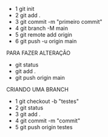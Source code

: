 - 1 git init
- 2 git add .
- 3 git commit -m "primeiro commit"
- 4 git branch -M main
- 5 git remote add origin <link>
- 6 git push -u origin main

PARA FAZER ALTERAÇÃO

- git status
- git add .
- git push origin main

CRIANDO UMA BRANCH

- 1 git checkout -b "testes"
- 2 git status
- 3 git add .
- 4 git commit -m "commit"
- 5 git push origin testes
